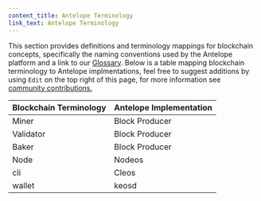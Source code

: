 ```yaml
---
content_title: Antelope Terminology
link_text: Antelope Terminology
---
```


This section provides definitions and terminology mappings for blockchain concepts, specifically the naming conventions used by the Antelope platform and a link to our [Glossary](../../glossary). Below is a table mapping blockchain terminology to Antelope implmentations, feel free to suggest additions by using `Edit` on the top right of this page, for more information see [community contributions.](../../10_welcome-to-eosio/20_community-contributions)  

| Blockchain Terminology	| 	Antelope Implementation	 |
| :---				|:---			 |
| Miner				| Block Producer |
| Validator			| Block Producer |
| Baker				| Block Producer |
| Node				| Nodeos		 |
| cli				| Cleos			 |
| wallet			| keosd			 |

